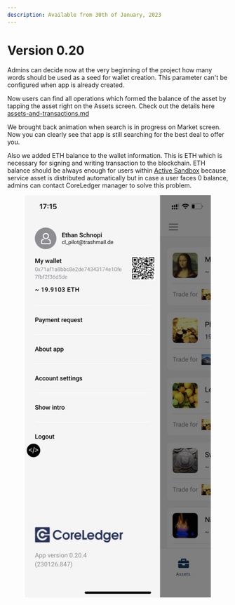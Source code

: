 ```yaml
---
description: Available from 30th of January, 2023
---
```


# Version 0.20

Admins can decide now at the very beginning of the project how many words should be used as a seed for wallet creation. This parameter can't be configured when app is already created.

Now users can find all operations which formed the balance of the asset by tapping the asset right on the Assets screen. Check out the details here [assets-and-transactions.md](../how-your-users-interact-with-wla/assets-and-transactions.md "mention")

We brought back animation when search is in progress on Market screen. Now you can clearly see that app is still searching for the best deal to offer you.

Also we added ETH balance to the wallet information. This is ETH which is necessary for signing and writing transaction to the blockchain. ETH balance should be always enough for users within [Active Sandbox](https://coreledger.net/active-sandbox/) because service asset is distributed automatically but in case a user faces 0 balance, admins can contact CoreLedger manager to solve this problem.

<figure><img src="../.gitbook/assets/MicrosoftTeams-image (23).png" alt=""><figcaption></figcaption></figure>

